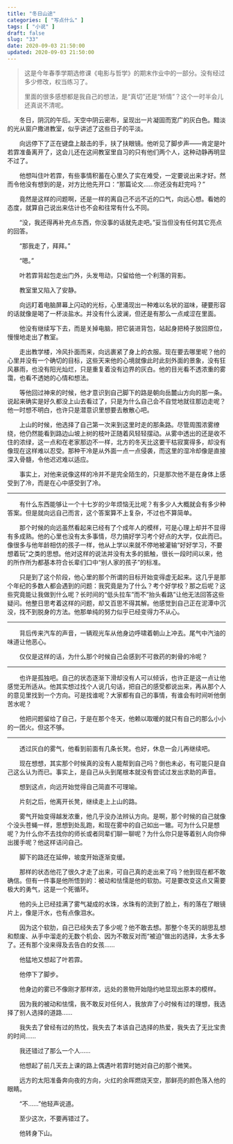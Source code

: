 ```yaml
---
title: "冬日山途"
categories: [ "写点什么" ]
tags: [ "小说" ]
draft: false
slug: "33"
date: 2020-09-03 21:50:00
updated: 2020-09-03 21:50:00
---
```


>这是今年春季学期选修课《电影与哲学》的期末作业中的一部分。没有经过多少修改，权当练习了。
>
>里面的很多感想都是我自己的想法，是“真切”还是“矫情”？这个一时半会儿还真说不清呢。
>

<!-- more -->

　　冬日，阴沉的午后。天空中阴云密布，呈现出一片凝固而宽广的灰白色。黯淡的光从窗户撒进教室，似乎讲述了这些日子的平淡。

　　向远停下了正在键盘上敲击的手，扶了扶眼镜。他听见了脚步声——肯定是叶若霏准备离开了，这会儿还在这间教室里自习的只有他们两个人，这种动静再明显不过了。

　　他想叫住叶若霏，有些事情积蓄在心里久了实在难受，一定要说出来才好。然而令他没有想到的是，对方比他先开口：“那篇论文……你还没有赶完吗？”

　　竟然是这样的问题啊，还是一样的离自己不远不近的口气，向远心想。看她的态度，就算自己说出来估计也不会和往常有什么不同。

　　“没，我还得再补充点东西，你没事的话就先走吧。”妥当但没有任何其它亮点的回答。

　　“那我走了，拜拜。”

　　“嗯。”

　　叶若霏背起包走出门外，头发甩动，只留给他一个利落的背影。

　　教室里又陷入了安静。

　　向远盯着电脑屏幕上闪动的光标，心里涌现出一种难以名状的滋味，硬要形容的话就像是喝了一杯淡盐水。并没有什么波澜，但还是有那么一点咸涩在里面。

　　他没有继续写下去，而是关掉电脑，把它装进背包，站起身把椅子放回原位，慢慢地走出了教室。

　　走出教学楼，冷风扑面而来，向远裹紧了身上的衣服。现在要去哪里呢？他的心里并没有一个确切的目标，这些天来他的心境就像此时此刻外面的景象，没有狂风暴雨，也没有阳光灿烂，只是重复着没有边界的灰白。他的目光看不透浓重的雾霭，也看不透她的心情和想法。

　　等他回过神来的时候，他才意识到自己脚下的路是朝向岳麓山方向的那一条。说起来确实是好久都没上山去看过了，只是为什么自己会不自觉地就往那边走呢？他一时想不明白，也许只是潜意识里想要去散散心吧。

　　上山的时候，他选择了自己第一次来到这里时走的那条路。尽管周围浓雾缭绕，他仍然能看到路边山坡上树的枝叶正随着风轻轻摆动。从雾中透出的还是收不住的浓绿，这一点和在老家那边不一样，北方的冬天比这要干枯寂寞得多，却没有像现在这样难以忍受。那种干冷是从外面一点一点侵袭，而这里的湿冷却像是直接深入骨髓，令他迟迟难以适应。

　　事实上，对他来说像这样的冷并不是完全陌生的，只是那次他不是在身体上感受到了冷，而是在心中感受到了冷。

***

　　有什么东西能够让一个十七岁的少年烦恼无比呢？有多少人大概就会有多少种答案。但是就向远自己而言，这个答案算不上复杂，不过也不算简单。

　　那个时候的向远虽然看起来已经有了个成年人的模样，可是心理上却并不显得有多成熟。他的心里也没有太多事情，尽力搞好学习考个好点的大学，仅此而已。像很多与他年龄相仿的孩子一样，他从上学以来就不停地被灌输“好好学习，不要想着玩”之类的思想。他对这样的说法并没有太多的抵触，很长一段时间以来，他的所作所为都基本符合长辈们口中“别人家的孩子”的标准。

　　只是到了这个阶段，他心里的那个所谓的目标开始变得虚无起来。这几乎是那个年纪的多数人都会遇到的问题：我究竟是为了什么？考个好学校？那之后呢？这些究竟能让我做到什么呢？长时间的“低头拉车”而不“抬头看路”让他无法回答这些疑问。他整日思考着这样的问题，却又百思不得其解。他感觉到自己正在泥潭中沉没，找不到脱身的方法。他那单纯的努力似乎已经变得力不从心。

***

　　背后传来汽车的声音，一辆观光车从他身边呼啸着朝山上冲去。尾气中汽油的味道让他恶心。

　　仅仅是这样的话，为什么那个时候自己会感到不可救药的刺骨的冷呢？

***

　　也许是孤独吧。自己的状态逐渐下滑却没有人可以倾诉，也许正是这一点让他感觉无所适从。他其实想过找个人说几句话，把自己的感受都说出来，再从那个人的意见里找到一个方向。可是找谁呢？大家都有自己的事情，有谁会有时间听他倒苦水呢？

　　他把问题留给了自己，于是在那个冬天，他赖以取暖的就只有自己的那么小小的一团火。但这不够。

***

　　透过灰白的雾气，他看到前面有几条长凳。也好，休息一会儿再继续吧。

　　现在想想，其实那个时候真的没有人能帮到自己吗？倒也未必，有可能只是自己这么认为而已。事实上，是自己从头到尾根本就没有尝试过发出求助的声音。

　　想到这点，向远开始觉得自己简直不可理喻。

　　片刻之后，他离开长凳，继续走上上山的路。

　　雾气开始变得越发浓重，他几乎没办法辨认方向。是啊，那个时候的自己就像个没头苍蝇一样，思想到处乱跑，和现在雾中的自己如出一辙。可为什么只是想呢？为什么你不去找你的师长或者同辈们聊一聊呢？为什么你只是等着别人向你伸出援手呢？他这样诘问自己。

　　脚下的路还在延伸，坡度开始逐渐变缓。

　　那样的状态他花了很久才走了出来，可自己真的走出来了吗？他到现在都不敢确信。但有一件事是他所悟到的：被动和怯懦是他的软肋。可是要改变这点又需要极大的勇气，这是一个死循环。

　　他的头上已经挂满了雾气凝成的水珠，水珠有的流到了脸上，有的落在了眼镜片上，像是汗水，也有点像泪水。

　　因为这个软肋，自己已经失去了多少呢？他不敢去想。那整个冬天的胡思乱想和颓废、从手中溜走的无数个机会、因为不敢反对而“被迫”做出的选择，太多太多了。还有那个没来得及去告白的女孩……

　　他猛地又想起了叶若霏。

　　他停下了脚步。

　　他身边的雾已不像刚才那样浓，远处的景物开始隐约地显现出原本的模样。

　　因为我的被动和怯懦，我不敢反对任何人，我放弃了小时候有过的理想，我选择了别人选择的道路……

　　我失去了曾经有过的热忱，我失去了本该自己选择的热爱，我失去了无比宝贵的时间……

　　我还错过了那么一个人……

　　他想起了前几天去上课的路上偶遇叶若霏时她对自己的那个微笑。

　　远方的太阳准备奔向夜的方向，火红的余晖燃烧天空，那鲜亮的颜色落入他的眼睛。

　　“不……”他轻声说道。

　　至少这次，不要再错过了。

　　他转身下山。

